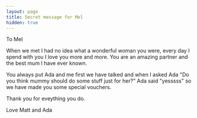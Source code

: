 ```yaml
---
layout: page
title: Secret message for Mel
hidden: true
---
```


To Mel 

When we met I had no idea what a wonderful woman you were, every day I spend with you I love you more and more. You are an amazing partner and the best mum I have ever known.

You always put Ada and me first we have talked and when I asked Ada "Do you think mummy should do some stuff just for her?" Ada said "yesssss" so we have made you some special vouchers.

Thank you for eveything you do.

Love 
Matt and Ada